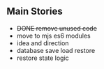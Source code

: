 
## Main Stories
- ~~DONE remove unused code~~
- move to mjs es6 modules
- idea and direction
- database save load restore
- restore state logic
